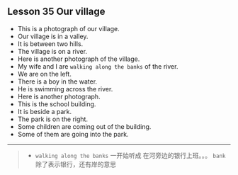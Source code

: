 ## Lesson 35 Our village

- This is a photograph of our village. 
- Our village is in a valley. 
- It is between two hills. 
- The village is on a river. 
- Here is another photograph of the village. 
- My wife and I are `walking along the banks` of the river. 
- We are on the left. 
- There is a boy in the water. 
- He is swimming across the river. 
- Here is another photograph. 
- This is the school building. 
- It is beside a park. 
- The park is on the right. 
- Some children are coming out of the building. 
- Some of them are going into the park.

---

> - `walking along the banks` 一开始听成 在河旁边的银行上班。。。
`bank` 除了表示银行，还有岸的意思